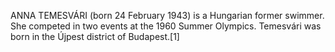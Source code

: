 ANNA TEMESVÁRI (born 24 February 1943) is a Hungarian former swimmer. She competed in two events at the 1960 Summer Olympics. Temesvári was born in the Újpest district of Budapest.[1]
